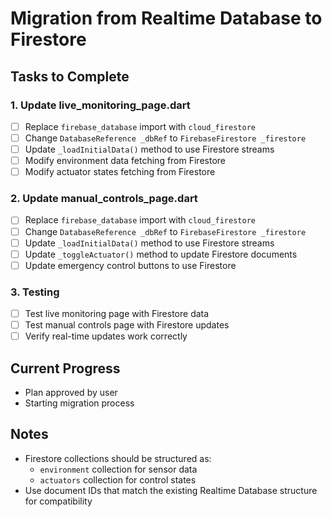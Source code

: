 # Migration from Realtime Database to Firestore

## Tasks to Complete

### 1. Update live_monitoring_page.dart
- [ ] Replace `firebase_database` import with `cloud_firestore`
- [ ] Change `DatabaseReference _dbRef` to `FirebaseFirestore _firestore`
- [ ] Update `_loadInitialData()` method to use Firestore streams
- [ ] Modify environment data fetching from Firestore
- [ ] Modify actuator states fetching from Firestore

### 2. Update manual_controls_page.dart
- [ ] Replace `firebase_database` import with `cloud_firestore`
- [ ] Change `DatabaseReference _dbRef` to `FirebaseFirestore _firestore`
- [ ] Update `_loadInitialData()` method to use Firestore streams
- [ ] Update `_toggleActuator()` method to update Firestore documents
- [ ] Update emergency control buttons to use Firestore

### 3. Testing
- [ ] Test live monitoring page with Firestore data
- [ ] Test manual controls page with Firestore updates
- [ ] Verify real-time updates work correctly

## Current Progress
- Plan approved by user
- Starting migration process

## Notes
- Firestore collections should be structured as:
  - `environment` collection for sensor data
  - `actuators` collection for control states
- Use document IDs that match the existing Realtime Database structure for compatibility

